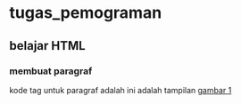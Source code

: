 # tugas_pemograman 
## belajar HTML

### membuat paragraf
kode tag untuk paragraf adalah 
ini adalah tampilan
[gambar 1](ss/file.png)